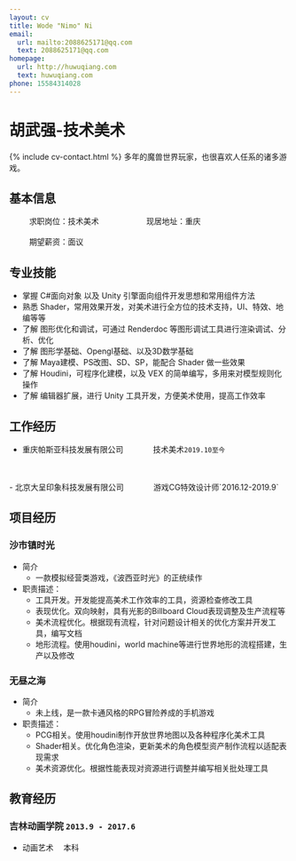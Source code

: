 ```yaml
---
layout: cv
title: Wode "Nimo" Ni
email:
  url: mailto:2088625171@qq.com
  text: 2088625171@qq.com
homepage:
  url: http://huwuqiang.com
  text: huwuqiang.com
phone: 15584314028
---
```


# 胡武强-技术美术

<!--
include contact information from the front matter
Supported arguments:
    - homepage: url, text
    - phone
    - email
-->

{% include cv-contact.html %}
多年的魔兽世界玩家，也很喜欢人任系的诸多游戏。
## 基本信息

&emsp; &emsp; 求职岗位：技术美术&emsp; &emsp; &emsp; &emsp; &emsp;现居地址：重庆
<br>
<br>
&emsp; &emsp; 期望薪资：面议

## 专业技能
- 掌握 C#面向对象 以及 Unity 引擎面向组件开发思想和常用组件方法
- 熟悉 Shader，常用效果开发，对美术进行全方位的技术支持，UI、特效、地编等等
- 了解 图形优化和调试，可通过 Renderdoc 等图形调试工具进行渲染调试、分析、优化
- 了解 图形学基础、Opengl基础、以及3D数学基础
- 了解 Maya建模、PS改图、SD、SP，能配合 Shader 做一些效果
- 了解 Houdini，可程序化建模，以及 VEX 的简单编写，多用来对模型规则化操作
- 了解 编辑器扩展，进行 Unity 工具开发，方便美术使用，提高工作效率

## 工作经历
- 重庆帕斯亚科技发展有限公司&emsp; &emsp; &emsp;  技术美术`2019.10至今`
<br>
<br>
- 北京大呈印象科技发展有限公司&emsp; &emsp; &emsp;  游戏CG特效设计师`2016.12-2019.9`

## 项目经历

### 沙市镇时光
- 简介
  - 一款模拟经营类游戏，《波西亚时光》的正统续作
- 职责描述：
  - 工具开发。开发能提高美术工作效率的工具，资源检查修改工具
  - 表现优化。双向映射，具有光影的Billboard Cloud表现调整及生产流程等
  - 美术流程优化。根据现有流程，针对问题设计相关的优化方案并开发工具，编写文档
  - 地形流程。使用houdini，world machine等进行世界地形的流程搭建，生产以及修改

### 无昼之海
- 简介
  - 未上线，是一款卡通风格的RPG冒险养成的手机游戏
- 职责描述：
  - PCG相关。使用houdini制作开放世界地图以及各种程序化美术工具
  - Shader相关。优化角色渲染，更新美术的角色模型资产制作流程以适配表现需求
  - 美术资源优化。根据性能表现对资源进行调整并编写相关批处理工具


## 教育经历

### **吉林动画学院** `2013.9 - 2017.6`
- 动画艺术 &emsp;本科



<!-- ### Footer

Last updated: 2021 -->
